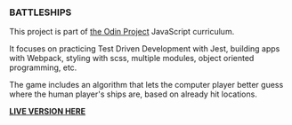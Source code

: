 ### BATTLESHIPS

This project is part of [the Odin Project](https://www.theodinproject.com/) JavaScript curriculum.

It focuses on practicing Test Driven Development with Jest, building apps with Webpack, styling with scss, multiple modules, object oriented programming, etc.

The game includes an algorithm that lets the computer player better guess where the human player's ships are, based on already hit locations.

**[LIVE VERSION HERE](https://kikupiku.github.io/battleships/)**
